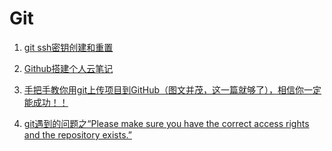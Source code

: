 # Git

1.  [git ssh密钥创建和重置](https://blog.csdn.net/tao5375/article/details/81938210)

2. [Github搭建个人云笔记](https://blog.csdn.net/ymtianyu/article/details/105096430)

3. [手把手教你用git上传项目到GitHub（图文并茂，这一篇就够了），相信你一定能成功！！](https://zhuanlan.zhihu.com/p/193140870)

4. [git遇到的问题之“Please make sure you have the correct access rights and the repository exists.”](https://blog.csdn.net/jingtingfengguo/article/details/51892864)